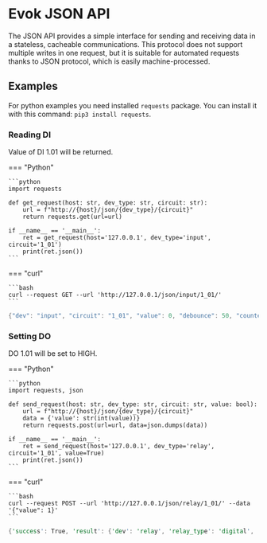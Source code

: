 # Evok JSON API

The JSON API provides a simple interface for sending and receiving data in a stateless, cacheable communications. This protocol does not support multiple writes in one request, but it is suitable for automated requests thanks to JSON protocol, which is easily machine-processed.

## Examples

For python examples you need installed `requests` package. You can install it with this command: `pip3 install requests`.

### Reading DI

Value of DI 1.01 will be returned.

=== "Python"

    ```python
    import requests

    def get_request(host: str, dev_type: str, circuit: str):
        url = f"http://{host}/json/{dev_type}/{circuit}"
        return requests.get(url=url)

    if __name__ == '__main__':
        ret = get_request(host='127.0.0.1', dev_type='input', circuit='1_01')
        print(ret.json())
    ```

=== "curl"

    ```bash
    curl --request GET --url 'http://127.0.0.1/json/input/1_01/'
    ```

```rs title="Output"
{"dev": "input", "circuit": "1_01", "value": 0, "debounce": 50, "counter_modes": ["Enabled", "Disabled"], "counter_mode": "Enabled", "counter": 0, "mode": "Simple", "modes": ["Simple", "DirectSwitch"], "glob_dev_id": 2}
```

### Setting DO

DO 1.01 will be set to HIGH.

=== "Python"

    ```python
    import requests, json

    def send_request(host: str, dev_type: str, circuit: str, value: bool):
        url = f"http://{host}/json/{dev_type}/{circuit}"
        data = {'value': str(int(value))}
        return requests.post(url=url, data=json.dumps(data))

    if __name__ == '__main__':
        ret = send_request(host='127.0.0.1', dev_type='relay', circuit='1_01', value=True)
        print(ret.json())
    ```

=== "curl"

    ```bash
    curl --request POST --url 'http://127.0.0.1/json/relay/1_01/' --data '{"value": 1}'
    ```

```rs title="Output"
{'success': True, 'result': {'dev': 'relay', 'relay_type': 'digital', 'circuit': '1_01', 'value': 0, 'pending': False, 'mode': 'Simple', 'modes': ['Simple', 'PWM'], 'glob_dev_id': 2, 'pwm_freq': 4800.0, 'pwm_duty': 0}}
```
